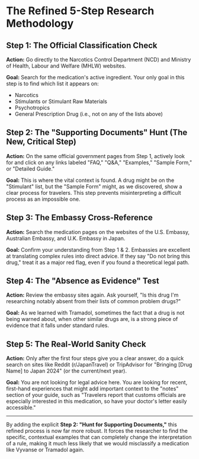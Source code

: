 # The Refined 5-Step Research Methodology

## Step 1: The Official Classification Check
**Action:** Go directly to the Narcotics Control Department (NCD) and Ministry of Health, Labour and Welfare (MHLW) websites.

**Goal:** Search for the medication's active ingredient. Your only goal in this step is to find which list it appears on:
- Narcotics
- Stimulants or Stimulant Raw Materials
- Psychotropics
- General Prescription Drug (i.e., not on any of the lists above)

## Step 2: The "Supporting Documents" Hunt (The New, Critical Step)
**Action:** On the same official government pages from Step 1, actively look for and click on any links labeled "FAQ," "Q&A," "Examples," "Sample Form," or "Detailed Guide."

**Goal:** This is where the vital context is found. A drug might be on the "Stimulant" list, but the "Sample Form" might, as we discovered, show a clear process for travelers. This step prevents misinterpreting a difficult process as an impossible one.

## Step 3: The Embassy Cross-Reference
**Action:** Search the medication pages on the websites of the U.S. Embassy, Australian Embassy, and U.K. Embassy in Japan.

**Goal:** Confirm your understanding from Step 1 & 2. Embassies are excellent at translating complex rules into direct advice. If they say "Do not bring this drug," treat it as a major red flag, even if you found a theoretical legal path.

## Step 4: The "Absence as Evidence" Test
**Action:** Review the embassy sites again. Ask yourself, "Is this drug I'm researching notably absent from their lists of common problem drugs?"

**Goal:** As we learned with Tramadol, sometimes the fact that a drug is not being warned about, when other similar drugs are, is a strong piece of evidence that it falls under standard rules.

## Step 5: The Real-World Sanity Check
**Action:** Only after the first four steps give you a clear answer, do a quick search on sites like Reddit (r/JapanTravel) or TripAdvisor for "Bringing [Drug Name] to Japan 2024" (or the current/next year).

**Goal:** You are not looking for legal advice here. You are looking for recent, first-hand experiences that might add important context to the "notes" section of your guide, such as "Travelers report that customs officials are especially interested in this medication, so have your doctor's letter easily accessible."

---

By adding the explicit **Step 2: "Hunt for Supporting Documents,"** this refined process is now far more robust. It forces the researcher to find the specific, contextual examples that can completely change the interpretation of a rule, making it much less likely that we would misclassify a medication like Vyvanse or Tramadol again.